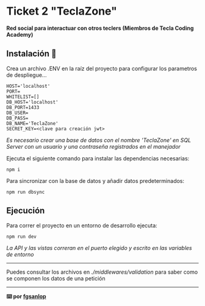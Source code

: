 # Ticket 2 "TeclaZone"

__Red social para interactuar con otros teclers (Miembros de Tecla Coding Academy)__

## Instalación 🔧

Crea un archivo .ENV en la raíz del proyecto para configurar los parametros de despliegue...

```
HOST='localhost'
PORT=
WHITELIST=[]
DB_HOST='localhost'
DB_PORT=1433
DB_USER=
DB_PASS=
DB_NAME='TeclaZone'
SECRET_KEY=<clave para creación jwt>
```
_Es necesario crear una base de datos con el nombre 'TeclaZone' en SQL Server con un usuario y una contraseña registrados en el manejador_

Ejecuta el siguiente comando para instalar las dependencias necesarias:

```
npm i
```

Para sincronizar con la base de datos y añadir datos predeterminados:

```
npm run dbsync
```

## Ejecución

Para correr el proyecto en un entorno de desarrollo ejecuta:

```
npm run dev
```

_La API y las vistas correran en el puerto elegido y escrito en las variables de entorno_
***
Puedes consultar los archivos en _./middlewares/validation_ para saber como se componen los datos de una petición
***
__⌨️ por [fgsanlop](https://github.com/fgsanlop)__